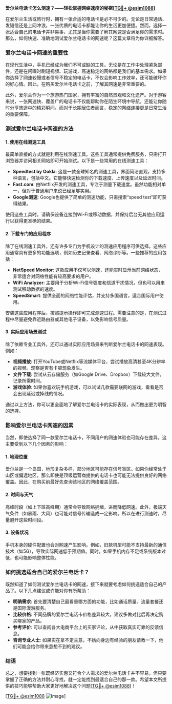 **爱尔兰电话卡怎么测速？——轻松掌握网络速度的秘密[[TG💪+ @esim1088](https://t.me/s/esim1088)]**

在爱尔兰生活或旅行时，拥有一张合适的电话卡是必不可少的。无论是日常通话、发短信还是上网冲浪，一张优质的电话卡都能让你的生活更加便捷。然而，选择一张适合自己的电话卡并非易事，尤其是当你需要了解其网速是否满足你的需求时。那么，如何快速、准确地测试爱尔兰电话卡的网速呢？这篇文章将为你详细解答。

### 爱尔兰电话卡网速的重要性

在现代生活中，手机已经成为我们不可或缺的工具。无论是在工作中处理紧急邮件，还是在闲暇时刷短视频、玩游戏，高速稳定的网络都是我们的基本需求。如果你选择了网速较慢或者信号不稳定的电话卡，不仅会影响工作效率，还可能破坏你的好心情。因此，在购买爱尔兰电话卡之前，了解其网速是非常重要的。

此外，爱尔兰作为一个旅游热门国家，拥有丰富的自然景观和文化遗产。对于游客来说，一张网速快、覆盖广的电话卡不仅能帮助你在陌生环境中导航，还能让你随时分享旅途中的精彩瞬间。而对于长期居住者而言，稳定的网络连接更是日常生活的重要保障。

### 测试爱尔兰电话卡网速的方法

#### 1. 使用在线测速工具

最简单直接的方式就是利用在线测速工具。这些工具通常提供免费服务，只需打开浏览器并访问相关网站即可开始测试。以下是一些常用的在线测速工具：

- **Speedtest by Ookla**: 这是一款全球知名的测速工具，界面简洁直观，支持多种语言，包括中文。它能够快速检测你的下载速度、上传速度以及延迟时间。
- **Fast.com**: 由Netflix开发的测速工具，专注于测量下载速度。虽然功能相对单一，但对于普通用户来说已经足够实用。
- **Google测速**: Google也提供了简单的测速功能，只需搜索“speed test”即可获得结果。

使用这些工具时，请确保设备连接到Wi-Fi或移动数据，并保持后台无其他应用运行以获得更准确的结果。

#### 2. 下载专门的应用程序

除了在线测速工具外，还有许多专门为手机设计的测速应用程序可供选择。这些应用通常具有更多的功能选项，例如历史记录查看、网络诊断等。一些推荐的应用包括：

- **NetSpeed Monitor**: 这款应用不仅可以测速，还能实时显示当前网络状态，非常适合对网络性能有较高要求的用户。
- **WiFi Analyzer**: 主要用于分析Wi-Fi信号强度和信道干扰情况，但也可以用来测试移动数据的速度。
- **SpeedSmart**: 提供全面的网络性能评估，并支持多国语言，适合国际用户使用。

安装这些应用程序后，按照提示操作即可完成测速过程。需要注意的是，在测试过程中尽量避免靠近路由器或其他电子设备，以免影响信号质量。

#### 3. 实际应用场景测试

除了依赖专业工具外，还可以通过实际应用场景来判断爱尔兰电话卡的网速表现。例如：

- **视频播放**: 打开YouTube或Netflix等流媒体平台，尝试播放高清甚至4K分辨率的视频。观察是否有卡顿现象发生。
- **文件下载**: 尝试从云存储服务（如Google Drive、Dropbox）下载较大文件，记录所需时间。
- **游戏体验**: 如果你喜欢玩手机游戏，可以试试几款需要联网的游戏，看看是否会出现延迟或掉线的情况。

通过以上方法，你可以更全面地了解爱尔兰电话卡的实际表现，从而做出更为明智的选择。

### 影响爱尔兰电话卡网速的因素

当然，即使选择了同一款爱尔兰电话卡，不同用户的网速体验也可能存在差异。这主要受到以下几个因素的影响：

#### 1. 地理位置

爱尔兰是一个岛国，地形复杂多样，部分地区可能存在信号盲区。如果你经常处于山区或偏远地区，那么即使是顶级运营商提供的电话卡也可能无法提供良好的网络覆盖。因此，在购买前最好先查询该地区的网络覆盖范围。

#### 2. 时间与天气

高峰时段（如上下班高峰期）通常会导致网络拥堵，进而降低网速。此外，极端天气条件（如暴雨、大风）也可能对信号传输造成一定影响。所以在进行测速时，尽量避开这些时间段。

#### 3. 设备状况

手机本身的硬件配置也会对网速产生影响。例如，旧款机型可能不支持最新的通信技术（如5G），导致实际网速低于预期值。同时，如果手机内存不足或系统版本过低，也可能影响整体性能。

### 如何挑选适合自己的爱尔兰电话卡？

既然知道了如何测试爱尔兰电话卡的网速，接下来就要考虑如何挑选适合自己的产品了。以下几点建议或许能对你有所帮助：

- **明确需求**: 首先要清楚自己最看重哪方面的功能，比如通话质量、流量套餐还是国际漫游服务。
- **比较价格**: 不同品牌的爱尔兰电话卡价格差异较大，建议多做对比后再决定购买哪家的产品。
- **参考评价**: 可以查阅各大电商平台上的买家评论，从中获取真实可靠的反馈信息。
- **咨询专业人士**: 如果实在拿不定主意，不妨向身边有经验的朋友请教一下，他们可能会给你带来意想不到的建议。

### 结语

总之，想要找到一张既经济实惠又符合个人需求的爱尔兰电话卡并不容易，但只要掌握了正确的方法并耐心寻找，就一定能找到最适合自己的那一款。希望本文所提供的技巧能够帮助大家更好地解决这个问题[[TG💪+ @esim1088](https://t.me/s/esim1088)]！

[[TG💪+ @esim1088](https://t.me/s/esim1088) ![Image](https://i.postimg.cc/4NQfJmqS/Snipaste-2025-05-13-00-14-12.png)]